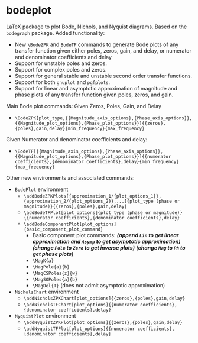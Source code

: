 # bodeplot
LaTeX package to plot Bode, Nichols, and Nyquist diagrams.
Based on the `bodegraph` package.
Added functionality:
 - New `\BodeZPK` and `BodeTF` commands to generate Bode plots of any transfer function given either poles, zeros, gain, and delay, or numerator and denominator coefficients and delay
 - Support for unstable poles and zeros.
 - Support for complex poles and zeros.
 - Support for general stable and unstable second order transfer functions.
 - Support for both `gnuplot` and `pgfplots`.
 - Support for linear and asymptotic approximation of magnitude and phase plots of any transfer function given poles, zeros, and gain.

Main Bode plot commands:
Given Zeros, Poles, Gain, and Delay 
 - `\BodeZPK[plot_type,{{Magnitude_axis_options},{Phase_axis_options}},{{Magnitude_plot_options},{Phase_plot_options}}]{{zeros},{poles},gain,delay}{min_frequency}{max_frequency}`

Given Numerator and denominator coefficients and delay:
 - `\BodeTF[{{Magnitude_axis_options},{Phase_axis_options}},{{Magnitude_plot_options},{Phase_plot_options}}]{{numerator coefficients},{denominator coefficients},delay}{min_frequency}{max_frequency}`

Other new environments and associated commands:
 - `BodePlot` environment
    - `\addBodeZPKPlots[{approximation_1/{plot_options_1}},{approximation_2/{plot_options_2}},...]{plot_type (phase or magnitude)}{{zeros},{poles},gain,delay}`
    - `\addBodeTFPlot[plot_options]{plot_type (phase or magnitude)}{{numerator coefficients},{denominator coefficients},delay}`
    - `\addBodeComponentPlot[plot_options]{basic_component_plot_command}`
      - Basic component plot commands: ***(append `Lin` to get linear approximation and `Asymp` to get asymptotic approximation)*** ***(change `Pole` to `Zero` to get inverse plots)*** ***(change `Mag` to `Ph` to get phase plots)***
      - `\MagK{a}`
      - `\MagPole{a}{b}`
      - `\MagCSPoles{z}{w}`
      - `\MagSOPoles{a}{b}`
      - `\MagDel{T}` (does not admit asymptotic approximation)
 - `NicholsChart` environment
    - `\addNicholsZPKChart[plot_options]{{zeros},{poles},gain,delay}`
    - `\addNicholsTFChart[plot_options]{{numerator coefficients},{denominator coefficients},delay}`
 - `NyquistPlot` environment
    - `\addNyquistZPKPlot[plot_options]{{zeros},{poles},gain,delay}`
    - `\addNyquistTFPlot[plot_options]{{numerator coefficients},{denominator coefficients},delay}`
